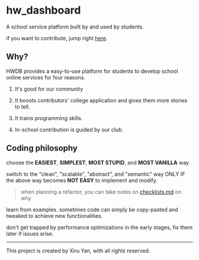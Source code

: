 # hw_dashboard

A school service platform built by and used by students.

if you want to contribute, jump right [here](#coding-philosophy).

## Why?

HWDB provides a easy-to-use platform for students to develop school online services for four reasons.

1. It's good for our community

2. It boosts contributors' college application and gives them more stories to tell.

3. It trains programming skills.

4. In-school contribution is guided by our club.

## Coding philosophy

choose the **EASIEST**, **SIMPLEST**, **MOST STUPID**, and **MOST VANILLA** way

switch to the "clean", "scalable", "abstract", and "semantic" way ONLY IF the above way becomes **NOT EASY** to implement and modify.

> when planning a refactor, you can take notes on [checklists.md](dev/checklists.md) on why

learn from examples. sometimes code can simply be copy-pasted and tweaked to achieve new functionalities.

don't get trapped by performance optimizations in the early stages, fix them later if issues arise.

---

This project is created by Xiru Yan, with all rights reserved.